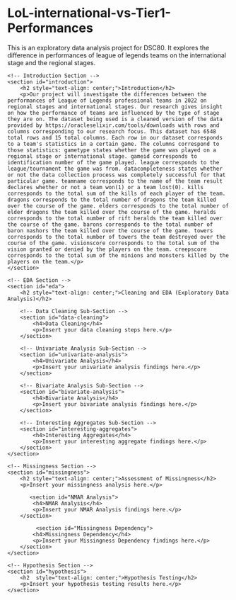 # LoL-international-vs-Tier1-Performances
This is an exploratory data analysis project for DSC80. It explores the difference in performances of league of legends teams on the international stage and the regional stages.




	<!-- Introduction Section -->
	<section id="introduction">
		<h2 style="text-align: center;">Introduction</h2>
		<p>Our project will investigate the differences between the performances of League of Legends professional teams in 2022 on regional stages and international stages. Our research gives insight on how the performance of teams are influenced by the type of stage they are on. The dataset being used is a cleaned version of the data provided by https://oracleselixir.com/tools/downloads with rows and columns corresponding to our research focus. This dataset has 6548 total rows and 15 total columns. Each row in our dataset corresponds to a team's statistics in a certain game. The columns correspond to those statistics: gametype states whether the game was played on a regional stage or international stage. gameid corresponds to identification number of the game played. league corresponds to the league/tournament the game was from. datacompleteness states whether or not the data collection process was completely successful for that particular game. teamname corresponds to the name of the team result declares whether or not a team won(1) or a team lost(0). kills corresponds to the total sum of the kills of each player of the team. dragons corresponds to the total number of dragons the team killed over the course of the game. elders corresponds to the total number of elder dragons the team killed over the course of the game. heralds corresponds to the total number of rift heralds the team killed over the course of the game. barons corresponds to the total number of baron nashors the team killed over the course of the game. towers corresponds to the total number of towers the team destroyed over the course of the game. visionscore corresponds to the total sum of the vision granted or denied by the players on the team. creepscore corresponds to the total sum of the minions and monsters killed by the players on the team.</p>
	</section>

	<!-- EDA Section -->
	<section id="eda">
		<h2 style="text-align: center;">Cleaning and EDA (Exploratory Data Analysis)</h2>

		<!-- Data Cleaning Sub-Section -->
		<section id="data-cleaning">
			<h4>Data Cleaning</h4>
			<p>Insert your data cleaning steps here.</p>
		</section>

		<!-- Univariate Analysis Sub-Section -->
		<section id="univariate-analysis">
			<h4>Univariate Analysis</h4>
			<p>Insert your univariate analysis findings here.</p>
		</section>

		<!-- Bivariate Analysis Sub-Section -->
		<section id="bivariate-analysis">
			<h4>Bivariate Analysis</h4>
			<p>Insert your bivariate analysis findings here.</p>
		</section>

		<!-- Interesting Aggregates Sub-Section -->
		<section id="interesting-aggregates">
			<h4>Interesting Aggregates</h4>
			<p>Insert your interesting aggregate findings here.</p>
		</section>
	</section>

	<!-- Missingness Section -->
	<section id="missingness">
		<h2 style="text-align: center;">Assessment of Missingness</h2>
		<p>Insert your missingness analysis here.</p>

           <section id="NMAR Analysis">
			<h4>NMAR Analysis</h4>
			<p>Insert your NMAR Analysis findings here.</p>
		</section>
            
             <section id="Missingness Dependency">
			<h4>Missingness Dependency</h4>
			<p>Insert your Missingness Dependency findings here.</p>
		</section>
	</section>

	<!-- Hypothesis Section -->
	<section id="hypothesis">
		<h2  style="text-align: center;">Hypothesis Testing</h2>
		<p>Insert your hypothesis testing results here.</p>
	</section>

</body>
</html>